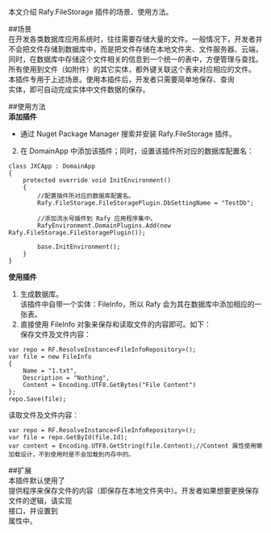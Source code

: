 ﻿本文介绍 Rafy.FileStorage 插件的场景、使用方法。  

##场景  
在开发各类数据库应用系统时，往往需要存储大量的文件。一般情况下，开发者并不会把文件存储到数据库中，而是把文件存储在本地文件夹、文件服务器、云端，同时，在数据库中存储这个文件相关的信息到一个统一的表中，方便管理与查找。所有使用到文件（如附件）的其它实体，都外键关联这个表来对应相应的文件。  
本插件专用于上述场景。使用本插件后，开发者只需要简单地保存、查询  
实体，即可自动完成实体中文件数据的保存。  

##使用方法  
**添加插件**  
 - 通过 Nuget Package Manager 搜索并安装 Rafy.FileStorage 插件。  
2. 在 DomainApp 中添加该插件；同时，设置该插件所对应的数据库配置名：  
```  
class JXCApp : DomainApp
{
    protected override void InitEnvironment()
    {
        //配置插件所对应的数据库配置名。
        Rafy.FileStorage.FileStoragePlugin.DbSettingName = "TestDb";

        //添加流水号插件到 Rafy 应用程序集中。
        RafyEnvironment.DomainPlugins.Add(new Rafy.FileStorage.FileStoragePlugin());

        base.InitEnvironment();
    }
}  
```  
**使用插件**  
1. 生成数据库。  
该插件中自带一个实体：<codeInline xmlns="http://ddue.schemas.microsoft.com/authoring/2003/5">FileInfo，所以 Rafy 会为其在数据库中添加相应的一张表。  
2. 直接使用 FileInfo 对象来保存和读取文件的内容即可。如下：  
保存文件及文件内容：  
```  
var repo = RF.ResolveInstance<FileInfoRepository>();
var file = new FileInfo
{
    Name = "1.txt",
    Description = "Nothing",
    Content = Encoding.UTF8.GetBytes("File Content")
};
repo.Save(file);  
```  
读取文件及文件内容：  
```  
var repo = RF.ResolveInstance<FileInfoRepository>();
var file = repo.GetById(file.Id);
var content = Encoding.UTF8.GetString(file.Content);//Content 属性使用懒加载设计，不到使用时是不会加载到内存中的。  
```  

##扩展  
本插件默认使用了  
提供程序来保存文件的内容（即保存在本地文件夹中）。开发者如果想要更换保存文件的逻辑，请实现  
接口，并设置到  
属性中。  
